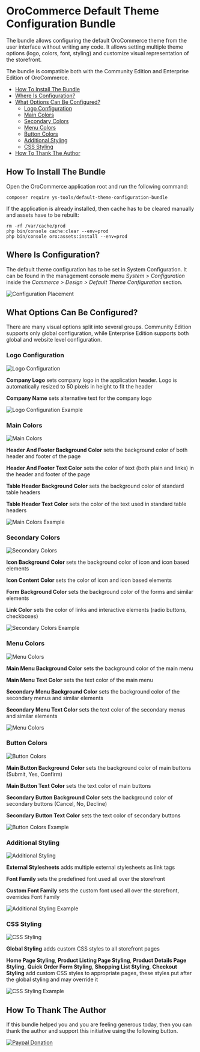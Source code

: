 # OroCommerce Default Theme Configuration Bundle

The bundle allows configuring the default OroCommerce theme from the user interface without writing any code. 
It allows setting multiple theme options (logo, colors, font, styling) and customize visual representation of the storefront.

The bundle is compatible both with the Community Edition and Enterprise Edition of OroCommerce.

* [How To Install The Bundle](#how-to-install-the-bundle)
* [Where Is Configuration?](#where-is-configuration)
* [What Options Can Be Configured?](#what-options-can-be-configured)
    * [Logo Configuration](#logo-configuration)
    * [Main Colors](#main-colors)
    * [Secondary Colors](#secondary-colors)
    * [Menu Colors](#menu-colors)
    * [Button Colors](#button-colors)
    * [Additional Styling](#additional-styling)
    * [CSS Styling](#css-styling)
* [How To Thank The Author](#how-to-thank-the-author)


## How To Install The Bundle

Open the OroCommerce application root and run the following command:

```
composer require ys-tools/default-theme-configuration-bundle
```

If the application is already installed, then cache has to be cleared manually and assets have to be rebuilt:

```
rm -rf /var/cache/prod
php bin/console cache:clear --env=prod
php bin/console oro:assets:install --env=prod
```


## Where Is Configuration?

The default theme configuration has to be set in System Configuration. It can be found in the management console menu
_System > Configuration_ inside the _Commerce > Design > Default Theme Configuration_ section.

![Configuration Placement](Resources/doc/img/configuration-placement.png)


## What Options Can Be Configured?

There are many visual options split into several groups. Community Edition supports only global configuration,
while Enterprise Edition supports both global and website level configuration.
 
 
### Logo Configuration

![Logo Configuration](Resources/doc/img/logo-configuration.png)

**Company Logo** sets company logo in the application header. Logo is automatically resized to
50 pixels in height to fit the header

**Company Name** sets alternative text for the company logo

![Logo Configuration Example](Resources/doc/img/logo-configuration-example.png)


### Main Colors

![Main Colors](Resources/doc/img/main-colors.png)

**Header And Footer Background Color** sets the background color of both header and footer of the page

**Header And Footer Text Color** sets the color of text (both plain and links) in the header and footer of the page

**Table Header Background Color** sets the background color of standard table headers

**Table Header Text Color** sets the color of the text used in standard table headers

![Main Colors Example](Resources/doc/img/main-colors-example.png)


### Secondary Colors

![Secondary Colors](Resources/doc/img/secondary-colors.png)

**Icon Background Color** sets the background color of icon and icon based elements

**Icon Content Color** sets the color of icon and icon based elements

**Form Background Color** sets the background color of the forms and similar elements

**Link Color** sets the color of links and interactive elements (radio buttons, checkboxes)

![Secondary Colors Example](Resources/doc/img/secondary-colors-example.png)


### Menu Colors

![Menu Colors](Resources/doc/img/menu-colors.png)

**Main Menu Background Color** sets the background color of the main menu

**Main Menu Text Color** sets the text color of the main menu

**Secondary Menu Background Color** sets the background color of the secondary menus and similar elements

**Secondary Menu Text Color** sets the text color of the secondary menus and similar elements

![Menu Colors](Resources/doc/img/menu-colors-example.png)


### Button Colors

![Button Colors](Resources/doc/img/button-colors.png)

**Main Button Background Color** sets the background color of main buttons (Submit, Yes, Confirm)

**Main Button Text Color** sets the text color of main buttons

**Secondary Button Background Color**  sets the background color of secondary buttons (Cancel, No, Decline)

**Secondary Button Text Color** sets the text color of secondary buttons

![Button Colors Example](Resources/doc/img/button-colors-example.png)


### Additional Styling

![Additional Styling](Resources/doc/img/additional-styling.png)

**External Stylesheets** adds multiple external stylesheets as link tags

**Font Family** sets the predefined font used all over the storefront

**Custom Font Family** sets the custom font used all over the storefront, overrides Font Family 

![Additional Styling Example](Resources/doc/img/additional-styling-example.png)


### CSS Styling

![CSS Styling](Resources/doc/img/css-styling.png)

**Global Styling** adds custom CSS styles to all storefront pages 

**Home Page Styling**, **Product Listing Page Styling**, **Product Details Page Styling**, 
**Quick Order Form Styling**, **Shopping List Styling**, **Checkout Styling**
add custom CSS styles to appropriate pages, these styles put after the global styling and
may override it

![CSS Styling Example](Resources/doc/img/css-styling-example.png)


## How To Thank The Author

If this bundle helped you and you are feeling generous today, then you can thank the author
and support this initiative using the following button.

[![Paypal Donation](https://www.paypalobjects.com/en_US/i/btn/btn_donateCC_LG.gif)](https://www.paypal.com/cgi-bin/webscr?cmd=_s-xclick&hosted_button_id=J9945JLRB47N2&source=url)
